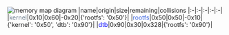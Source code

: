 ![memory map diagram](tests.test_docs_collisions.png)
|name|origin|size|remaining|collisions
|:-|:-|:-|:-|:-|
|<span style='color:slategrey'>kernel</span>|0x10|0x60|-0x20|{'rootfs': '0x50'}|
|<span style='color:royalblue'>rootfs</span>|0x50|0x50|-0x10|{'kernel': '0x50', 'dtb': '0x90'}|
|<span style='color:blue'>dtb</span>|0x90|0x30|0x328|{'rootfs': '0x90'}|
